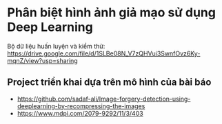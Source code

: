 # Phân biệt hình ảnh giả mạo sử dụng Deep Learning

Bộ dữ liệu huấn luyện và kiểm thử: https://drive.google.com/file/d/1SLBe08N_V7zQHVui3SwnfOvz6Ky-mqnZ/view?usp=sharing

## Project triển khai dựa trên mô hình của bài báo
* https://github.com/sadaf-ali/Image-forgery-detection-using-deeplearning-by-recompressing-the-images
* https://www.mdpi.com/2079-9292/11/3/403
